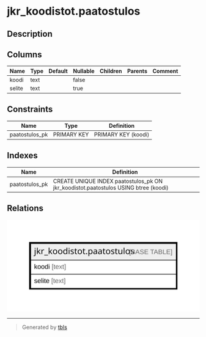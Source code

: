 # jkr_koodistot.paatostulos

## Description

## Columns

| Name | Type | Default | Nullable | Children | Parents | Comment |
| ---- | ---- | ------- | -------- | -------- | ------- | ------- |
| koodi | text |  | false |  |  |  |
| selite | text |  | true |  |  |  |

## Constraints

| Name | Type | Definition |
| ---- | ---- | ---------- |
| paatostulos_pk | PRIMARY KEY | PRIMARY KEY (koodi) |

## Indexes

| Name | Definition |
| ---- | ---------- |
| paatostulos_pk | CREATE UNIQUE INDEX paatostulos_pk ON jkr_koodistot.paatostulos USING btree (koodi) |

## Relations

![er](jkr_koodistot.paatostulos.svg)

---

> Generated by [tbls](https://github.com/k1LoW/tbls)

